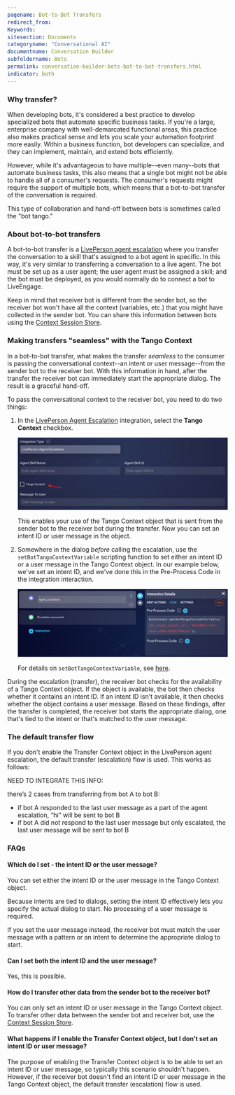 ```yaml
---
pagename: Bot-to-Bot Transfers
redirect_from:
Keywords:
sitesection: Documents
categoryname: "Conversational AI"
documentname: Conversation Builder
subfoldername: Bots
permalink: conversation-builder-bots-bot-to-bot-transfers.html
indicator: both
---
```


### Why transfer?

When developing bots, it's considered a best practice to develop specialized bots that automate specific business tasks. If you're a large, enterprise company with well-demarcated functional areas, this practice also makes practical sense and lets you scale your automation footprint more easily. Within a business function, bot developers can specialize, and they can implement, maintain, and extend bots efficiently.

However, while it's advantageous to have multiple--even many--bots that automate business tasks, this also means that a single bot might not be able to handle all of a consumer's requests. The consumer's requests might require the support of multiple bots, which means that a bot-to-bot transfer of the conversation is required.

This type of collaboration and hand-off between bots is sometimes called the "bot tango."

### About bot-to-bot transfers

A bot-to-bot transfer is a [LivePerson agent escalation](conversation-builder-integrations-liveperson-agent-escalation-integrations.html) where you transfer the conversation to a skill that's assigned to a bot agent in specific. In this way, it's very similar to transferring a conversation to a live agent. The bot must be set up as a user agent; the user agent must be assigned a skill; and the bot must be deployed, as you would normally do to connect a bot to LiveEngage.

Keep in mind that receiver bot is different from the sender bot, so the receiver bot won't have all the context (variables, etc.) that you might have collected in the sender bot. You can share this information between bots using the [Context Session Store](conversation-builder-scripting-functions-manage-the-context-session-store.html).

### Making transfers "seamless" with the Tango Context

In a bot-to-bot transfer, what makes the transfer *seamless* to the consumer is passing the conversational context--an intent or user message--from the sender bot to the receiver bot. With this information in hand, after the transfer the receiver bot can immediately start the appropriate dialog. The result is a graceful hand-off.

To pass the conversational context to the receiver bot, you need to do two things:

1. In the [LivePerson Agent Escalation](conversation-builder-integrations-liveperson-agent-escalation-integrations.html) integration, select the **Tango Context** checkbox.

    <img class="fancyimage" style="width:800px" src="img/ConvoBuilder/bots_collab1.png">

    This enables your use of the Tango Context object that is sent from the sender bot to the receiver bot during the transfer. Now you can set an intent ID or user message in the object.

2. Somewhere in the dialog *before* calling the escalation, use the `setBotTangoContextVariable` scripting function to set either an intent ID or a user message in the Tango Context object. In our example below, we've set an intent ID, and we've done this in the Pre-Process Code in the integration interaction.

    <img class="fancyimage" style="width:800px" src="img/ConvoBuilder/bots_collab2.png">

    For details on `setBotTangoContextVariable`, see [here](conversation-builder-scripting-functions-get-set-contextual-data.html#get-and-set-bot-tango-context-variable).

During the escalation (transfer), the receiver bot checks for the availability of a Tango Context object. If the object is available, the bot then checks whether it contains an intent ID. If an intent ID isn't available, it then checks whether the object contains a user message. Based on these findings, after the transfer is completed, the receiver bot starts the  appropriate dialog, one that's tied to the intent or that's matched to the user message.

### The default transfer flow
If you don't enable the Transfer Context object in the LivePerson agent escalation, the default transfer (escalation) flow is used. This works as follows:

NEED TO INTEGRATE THIS INFO:

there’s 2 cases from transferring from bot A to bot B:

* if bot A responded to the last user message as a part of the agent escalation, “hi” will be sent to bot B
* if bot A did not respond to the last user message but only escalated, the last user message will be sent to bot B

### FAQs

#### Which do I set - the intent ID or the user message?

You can set either the intent ID or the user message in the Tango Context object. 

Because intents are tied to dialogs, setting the intent ID effectively lets you specify the actual dialog to start. No processing of a user message is required.

If you set the user message instead, the receiver bot must match the user message with a pattern or an intent to determine the appropriate dialog to start.

#### Can I set both the intent ID and the user message?

Yes, this is possible.

#### How do I transfer other data from the sender bot to the receiver bot?

You can only set an intent ID or user message in the Tango Context object. To transfer other data between the sender bot and receiver bot, use the [Context Session Store](conversation-builder-scripting-functions-manage-the-context-session-store.html).

#### What happens if I enable the Transfer Context object, but I don't set an intent ID or user message?

The purpose of enabling the Transfer Context object is to be able to set an intent ID or user message, so typically this scenario shouldn't happen. However, if the receiver bot doesn't find an intent ID or user message in the Tango Context object, the default transfer (escalation) flow is used.
